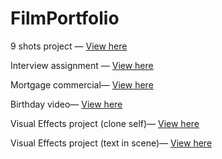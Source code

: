 # FilmPortfolio


9 shots project — [View here](https://drive.google.com/file/d/1TWXeyGKuX9XTpB-iu2j1h4IOMhHLHoXU/view?usp=sharing)
    
Interview assignment — [View here](https://drive.google.com/file/d/10GERBlj0OG0gO9Q1GHzU4exfOSvcEc1A/view?usp=drive_link)
    
Mortgage commercial— [View here](https://drive.google.com/file/d/14s2M8BVxVy5hdv79ht2pcPvuv3EAhnYO/view?usp=drive_link)

Birthday video— [View here](https://youtu.be/JC4AgGthXwY?si=IWVgM2ycjlSySgFg)
    
Visual Effects project (clone self)— [View here](https://youtu.be/VunDgrEQASg?si=M2X4TppjFRDvh7k-)
    
Visual Effects project (text in scene)— [View here](https://youtu.be/55h6FQWwrK4?si=Of628toSZzYY8b3w)
